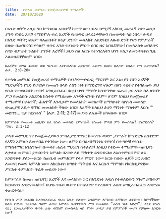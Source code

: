 ```yaml
---
title:  የታላቁ መምህር የመጀመሪያዎቹ ተማሪዎች
date:  29/10/2020
---
```


በአንድ ወቅት እዚህ ግባ ከማይባል አነስተኛ ከተማ ወጣ ብሎ በሚገኝ አካባቢ መጠነኛ የበግ መንጋ ያግዱ የነበሩ እፍኝ የማይሞሉ ተራ እረኞች የዘወትር ኃላፊነታቸውን በመወጣት ላይ ነበሩ። ታዲያ በአንድ ወቅት; ፍጹም ባልጠበቁት ሁኔታ ድንገት መላእክት አስደናቂና እጹብ ድንቅ የሆነ የምሥራች ይዘው በመገስገስ፤ የዓለም ቁጥር አንድ የሆነውን ምርጥ ሰበር ዜና አበሰሯቸው! በመላእክቱ መገለጥና ሰናይ ብሥራት ጉልበት ያገኙት እረኞች፤ ይህን ስለ እርሱ የተነገረለትን ህፃን ፍለጋ ለመንቀሳቀስ ጊዜ አልወሰደባቸውም ነበር።

`ከእረኞቹ መሃል ቆመው ወደ ግርግሙ እየተመለከቱ አድርገው ራስዎን በዐይነ ህሊናዎ ይሳሉ። ምን ይታዮታል? ሉቃ. 2:8-20።`

የታላቁ መምህር የመጀመሪያ ተማሪዎች የሆኑትን--ዮሴፍ; ማርያም እና እነዚያን የበግ እረኞች ማድነቃችን የግድ ይሆናል። ከመጠን በላይ ራስን ዝቅ በማድረግና ፍጹም በሆነ ትህትና የተገለጠው ይህ የሱስ የተወለደበት ሁናቴ፤ እግዚአብሔር በዚህ ህፃን ማንነት ከሰብዓዊው ፍጡር ጋር አንድ ስለ ሆነበት ሥጋ የመልበሱ አስደናቂ ክስተት የሚሰጠው አንዳች ፍንጭ የለም። ሆኖም እነዚህ የመጀመሪያ ተማሪዎቹ በራእዮች; ሕልሞች እንዲሁም የመላእክት መገለጦች አማካይነት ከየሱስ መወለድ ውጪያዊ እይታ ባሻገር መመልከት ችለው ነበር። እረኞች ስለዚህ ሕፃን ማንነት ማለትም እርሱ “‘ መድኅን… ጌታ ክርስቶስ’ ” (ሉቃ. 2:11; 2:17)መሆኑን ለሌሎች አካፍለው ነበር።

`ከምሥራቅ የመጡት ጠቢባን ስለ የሱስ መወለድ የምሥራች የሰጡት ምላሽ ምን ይመስላል? የሄሮድስስ? ማቴ. 2:1-12`

ታላቁ መምህር ገና የመጀመሪያውን ምሳሌያዊ ንግግር ከመናገሩ ወይም ታምራት ከማድረጉ አስቀድሞ የእኛን አምልኮ ለመቀበል የተገባው ነው። ለምን ቢባል-በማንነቱ የተነሳ! በቀጣዮቹ የየሱስ የማስተማር አገልግሎት በሙላት ሐሴት ማድረግ ከተፈለገ፤ እነዚህ የቀደሙ ተማሪዎቹ--ጠቢባን ለታላቁ መምህር ያቀረቡትን አምልኮ  በአንድ ላይ ማካተት ይኖርብናል። ለአስተምህሮዎቹ ልዩ አንድናቆት ያለን--እርሱ ከጠቢብ መምህርም የላቀ ምርጥ ነው። እርሱ ከሰው ልጆች ጋር አብሮ ለመኖር የመጣ አምላክ ነው። ለክርስቶስ ስግደት ማቅረብ እና እርሱን ማምለክ የከርስቲያናዊው ሥርአተ ትምህርት ጥልቅ መሰረት ነው።

ከምሥራቅ ከመጡ ጠቢባን; እረኞች እና መላእክት ጋር በአንድነት አዲስ የተወለደውን ንጉሥ ይኸውም ክርስቶስን እንድናመልክና፤ በህፃኑ የሱስ ውስጥ በተጨባጭ የቀረበውን ራሱን አግዚአብሔርን እንድናይ ተጠርተናል።

`የየሱስ ሥጋ መልበስ ከእግዚአብሔር ባህሪ አኳያ ያለውን አንደምታ ለማሰብ ይሞክሩ። ልንገነዘብ ከምንችለው በላይ የሆነው የአጽናፈ ዓለም ፈጣሪ አምላክ ሰብዓዊውን ሥጋ በመልበስ “ራሱን ዝቅ አደረገ”; እንደ የሱስ ኖረ; የኃጢአታችንን ቅጣት ራሱ ተሸክሞ በመስቀል ላይ ሞተ። ታዲያ ይህ የምሥራች መሆን የቻለው እንዴት ነው?`
